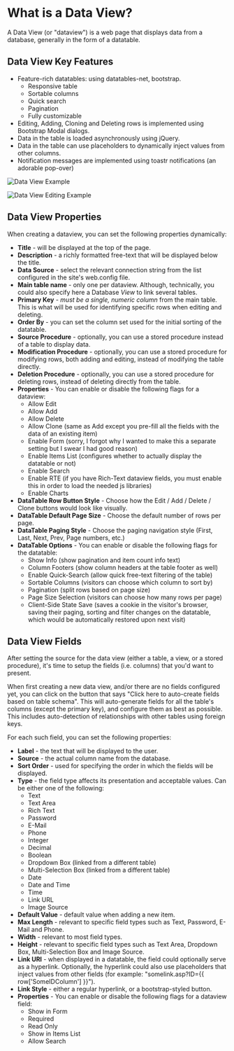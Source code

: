 # What is a Data View?

A Data View (or "dataview") is a web page that displays data from a database, generally in the form of a datatable.

## Data View Key Features

* Feature-rich datatables: using datatables-net, bootstrap.
  * Responsive table
  * Sortable columns
  * Quick search
  * Pagination
  * Fully customizable
* Editing, Adding, Cloning and Deleting rows is implemented using Bootstrap Modal dialogs.
* Data in the table is loaded asynchronously using jQuery.
* Data in the table can use placeholders to dynamically inject values from other columns.
* Notification messages are implemented using toastr notifications (an adorable pop-over)

![Data View Example](https://raw.githubusercontent.com/EitanBlumin/CRUDE-ASP/master/docs/images/dataview_basic_toastr.png)

![Data View Editing Example](https://raw.githubusercontent.com/EitanBlumin/CRUDE-ASP/master/docs/images/dataview_editing.png)

## Data View Properties

When creating a dataview, you can set the following properties dynamically:

* **Title** - will be displayed at the top of the page.
* **Description** - a richly formatted free-text that will be displayed below the title.
* **Data Source** - select the relevant connection string from the list configured in the site's web.config file.
* **Main table name** - only one per dataview. Although, technically, you could also specify here a Database _View_ to link several tables.
* **Primary Key** - _must be a single, numeric column_ from the main table. This is what will be used for identifying specific rows when editing and deleting.
* **Order By** - you can set the column set used for the initial sorting of the datatable.
* **Source Procedure** - optionally, you can use a stored procedure instead of a table to display data.
* **Modification Procedure** - optionally, you can use a stored procedure for modifying rows, both adding and editing, instead of modifying the table directly.
* **Deletion Procedure** - optionally, you can use a stored procedure for deleting rows, instead of deleting directly from the table.
* **Properties** - You can enable or disable the following flags for a dataview:
  * Allow Edit
  * Allow Add
  * Allow Delete
  * Allow Clone (same as Add except you pre-fill all the fields with the data of an existing item)
  * Enable Form (sorry, I forgot why I wanted to make this a separate setting but I swear I had good reason)
  * Enable Items List (configures whether to actually display the datatable or not)
  * Enable Search
  * Enable RTE (if you have Rich-Text dataview fields, you must enable this in order to load the needed js libraries)
  * Enable Charts
* **DataTable Row Button Style** - Choose how the Edit / Add / Delete / Clone buttons would look like visually.
* **DataTable Default Page Size** - Choose the default number of rows per page.
* **DataTable Paging Style** - Choose the paging navigation style (First, Last, Next, Prev, Page numbers, etc.)
* **DataTable Options** - You can enable or disable the following flags for the datatable:
  * Show Info (show pagination and item count info text)
  * Column Footers (show column headers at the table footer as well)
  * Enable Quick-Search (allow quick free-text filtering of the table)
  * Sortable Columns (visitors can choose which column to sort by)
  * Pagination (split rows based on page size)
  * Page Size Selection (visitors can choose how many rows per page)
  * Client-Side State Save (saves a cookie in the visitor's browser, saving their paging, sorting and filter changes on the datatable, which would be automatically restored upon next visit)

## Data View Fields

After setting the source for the data view (either a table, a view, or a stored procedure), it's time to setup the fields (i.e. columns) that you'd want to present.

When first creating a new data view, and/or there are no fields configured yet, you can click on the button that says "Click here to auto-create fields based on table schema". This will auto-generate fields for all the table's columns (except the primary key), and configure them as best as possible. This includes auto-detection of relationships with other tables using foreign keys.

For each such field, you can set the following properties:

* **Label** - the text that will be displayed to the user.
* **Source** - the actual column name from the database.
* **Sort Order** - used for specifying the order in which the fields will be displayed.
* **Type** - the field type affects its presentation and acceptable values. Can be either one of the following:
  * Text
  * Text Area
  * Rich Text
  * Password
  * E-Mail
  * Phone
  * Integer
  * Decimal
  * Boolean
  * Dropdown Box (linked from a different table)
  * Multi-Selection Box (linked from a different table)
  * Date
  * Date and Time
  * Time
  * Link URL
  * Image Source
* **Default Value** - default value when adding a new item.
* **Max Length** - relevant to specific field types such as Text, Password, E-Mail and Phone.
* **Width** - relevant to most field types.
* **Height** - relevant to specific field types such as Text Area, Dropdown Box, Multi-Selection Box and Image Source.
* **Link URI** - when displayed in a datatable, the field could optionally serve as a hyperlink. Optionally, the hyperlink could also use placeholders that inject values from other fields (for example: "somelink.asp?ID={{ row['SomeIDColumn'] }}").
* **Link Style** - either a regular hyperlink, or a bootstrap-styled button.
* **Properties** - You can enable or disable the following flags for a dataview field:
  * Show in Form
  * Required
  * Read Only
  * Show in Items List
  * Allow Search
